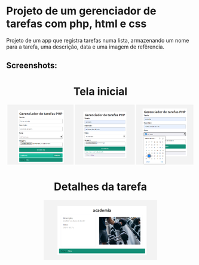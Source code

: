 # Projeto de um gerenciador de tarefas com php, html e css
Projeto de um app que registra tarefas numa lista, armazenando um nome para a tarefa, uma descrição, data e uma imagem de refêrencia.
## Screenshots:
<div align="center">
  <h1>Tela inicial</h1>
</div>
<div align="center">
  <img height="160em" src="https://github.com/Chaicoo/Gerenciador-de-tarefas-PHP/blob/main/printscreens/Screenshot_4.png"/>
   <img height="160em" src="https://github.com/Chaicoo/Gerenciador-de-tarefas-PHP/blob/main/printscreens/Screenshot_3.png"/>
  <img height="160em" src="https://github.com/Chaicoo/Gerenciador-de-tarefas-PHP/blob/main/printscreens/Screenshot_2.png"/>
</div>
<div align="center">
  <h1>Detalhes da tarefa</h1>
</div>
<div align="center">
  <img height="160em" src="https://github.com/Chaicoo/Gerenciador-de-tarefas-PHP/blob/main/printscreens/Screenshot_5.png"/>
</div>

